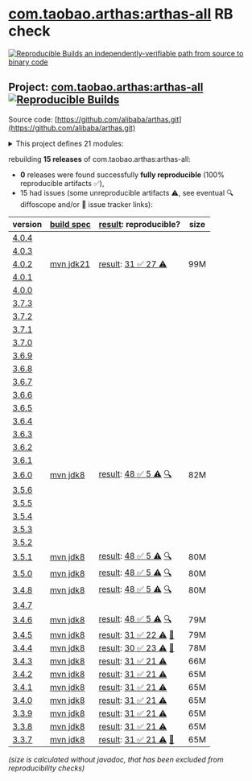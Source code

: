 [com.taobao.arthas:arthas-all](https://central.sonatype.com/artifact/com.taobao.arthas/arthas-all/versions) RB check
=======

[![Reproducible Builds](https://reproducible-builds.org/images/logos/rb.svg) an independently-verifiable path from source to binary code](https://reproducible-builds.org/)

## Project: [com.taobao.arthas:arthas-all](https://central.sonatype.com/artifact/com.taobao.arthas/arthas-all/versions) [![Reproducible Builds](https://img.shields.io/endpoint?url=https://raw.githubusercontent.com/jvm-repo-rebuild/reproducible-central/master/content/com/taobao/arthas/badge.json)](https://github.com/jvm-repo-rebuild/reproducible-central/blob/master/content/com/taobao/arthas/README.md)

Source code: [https://github.com/alibaba/arthas.git](https://github.com/alibaba/arthas.git)

<details><summary>This project defines 21 modules:</summary>

* [com.taobao.arthas:arthas-agent](https://central.sonatype.com/artifact/com.taobao.arthas/arthas-agent/overview)
* [com.taobao.arthas:arthas-agent-attach](https://central.sonatype.com/artifact/com.taobao.arthas/arthas-agent-attach/overview)
* [com.taobao.arthas:arthas-all](https://central.sonatype.com/artifact/com.taobao.arthas/arthas-all/overview)
* [com.taobao.arthas:arthas-boot](https://central.sonatype.com/artifact/com.taobao.arthas/arthas-boot/overview)
* [com.taobao.arthas:arthas-bytekit](https://central.sonatype.com/artifact/com.taobao.arthas/arthas-bytekit/overview)
* [com.taobao.arthas:arthas-client](https://central.sonatype.com/artifact/com.taobao.arthas/arthas-client/overview)
* [com.taobao.arthas:arthas-common](https://central.sonatype.com/artifact/com.taobao.arthas/arthas-common/overview)
* [com.taobao.arthas:arthas-core](https://central.sonatype.com/artifact/com.taobao.arthas/arthas-core/overview)
* [com.taobao.arthas:arthas-demo](https://central.sonatype.com/artifact/com.taobao.arthas/arthas-demo/overview)
* [com.taobao.arthas:arthas-grpc-web-proxy](https://central.sonatype.com/artifact/com.taobao.arthas/arthas-grpc-web-proxy/overview)
* [com.taobao.arthas:arthas-memorycompiler](https://central.sonatype.com/artifact/com.taobao.arthas/arthas-memorycompiler/overview)
* [com.taobao.arthas:arthas-packaging](https://central.sonatype.com/artifact/com.taobao.arthas/arthas-packaging/overview)
* [com.taobao.arthas:arthas-site](https://central.sonatype.com/artifact/com.taobao.arthas/arthas-site/overview)
* [com.taobao.arthas:arthas-spring-boot-starter](https://central.sonatype.com/artifact/com.taobao.arthas/arthas-spring-boot-starter/overview)
* [com.taobao.arthas:arthas-spy](https://central.sonatype.com/artifact/com.taobao.arthas/arthas-spy/overview)
* [com.taobao.arthas:arthas-testcase](https://central.sonatype.com/artifact/com.taobao.arthas/arthas-testcase/overview)
* [com.taobao.arthas:arthas-tunnel-client](https://central.sonatype.com/artifact/com.taobao.arthas/arthas-tunnel-client/overview)
* [com.taobao.arthas:arthas-tunnel-common](https://central.sonatype.com/artifact/com.taobao.arthas/arthas-tunnel-common/overview)
* [com.taobao.arthas:arthas-tunnel-server](https://central.sonatype.com/artifact/com.taobao.arthas/arthas-tunnel-server/overview)
* [com.taobao.arthas:math-game](https://central.sonatype.com/artifact/com.taobao.arthas/math-game/overview)
* [com.taobao.arthas:web-ui](https://central.sonatype.com/artifact/com.taobao.arthas/web-ui/overview)
</details>

rebuilding **15 releases** of com.taobao.arthas:arthas-all:
- **0** releases were found successfully **fully reproducible** (100% reproducible artifacts :white_check_mark:),
- 15 had issues (some unreproducible artifacts :warning:, see eventual :mag: diffoscope and/or :memo: issue tracker links):

| version | [build spec](/BUILDSPEC.md) | [result](https://reproducible-builds.org/docs/jvm/): reproducible? | size |
| -- | --------- | ------ | -- |
| [4.0.4](https://central.sonatype.com/artifact/com.taobao.arthas/arthas-all/4.0.4/pom) | | | |
| [4.0.3](https://central.sonatype.com/artifact/com.taobao.arthas/arthas-all/4.0.3/pom) | | | |
| [4.0.2](https://central.sonatype.com/artifact/com.taobao.arthas/arthas-all/4.0.2/pom) | [mvn jdk21](arthas-4.0.2.buildspec) | [result](arthas-all-4.0.2.buildinfo): [31 :white_check_mark:  27 :warning:](arthas-all-4.0.2.buildcompare) | 99M |
| [4.0.1](https://central.sonatype.com/artifact/com.taobao.arthas/arthas-all/4.0.1/pom) | | | |
| [4.0.0](https://central.sonatype.com/artifact/com.taobao.arthas/arthas-all/4.0.0/pom) | | | |
| [3.7.3](https://central.sonatype.com/artifact/com.taobao.arthas/arthas-all/3.7.3/pom) | | | |
| [3.7.2](https://central.sonatype.com/artifact/com.taobao.arthas/arthas-all/3.7.2/pom) | | | |
| [3.7.1](https://central.sonatype.com/artifact/com.taobao.arthas/arthas-all/3.7.1/pom) | | | |
| [3.7.0](https://central.sonatype.com/artifact/com.taobao.arthas/arthas-all/3.7.0/pom) | | | |
| [3.6.9](https://central.sonatype.com/artifact/com.taobao.arthas/arthas-all/3.6.9/pom) | | | |
| [3.6.8](https://central.sonatype.com/artifact/com.taobao.arthas/arthas-all/3.6.8/pom) | | | |
| [3.6.7](https://central.sonatype.com/artifact/com.taobao.arthas/arthas-all/3.6.7/pom) | | | |
| [3.6.6](https://central.sonatype.com/artifact/com.taobao.arthas/arthas-all/3.6.6/pom) | | | |
| [3.6.5](https://central.sonatype.com/artifact/com.taobao.arthas/arthas-all/3.6.5/pom) | | | |
| [3.6.4](https://central.sonatype.com/artifact/com.taobao.arthas/arthas-all/3.6.4/pom) | | | |
| [3.6.3](https://central.sonatype.com/artifact/com.taobao.arthas/arthas-all/3.6.3/pom) | | | |
| [3.6.2](https://central.sonatype.com/artifact/com.taobao.arthas/arthas-all/3.6.2/pom) | | | |
| [3.6.1](https://central.sonatype.com/artifact/com.taobao.arthas/arthas-all/3.6.1/pom) | | | |
| [3.6.0](https://central.sonatype.com/artifact/com.taobao.arthas/arthas-all/3.6.0/pom) | [mvn jdk8](arthas-3.6.0.buildspec) | [result](arthas-all-3.6.0.buildinfo): [48 :white_check_mark:  5 :warning:](arthas-all-3.6.0.buildcompare) [:mag:](arthas-all-3.6.0.diffoscope) | 82M |
| [3.5.6](https://central.sonatype.com/artifact/com.taobao.arthas/arthas-all/3.5.6/pom) | | | |
| [3.5.5](https://central.sonatype.com/artifact/com.taobao.arthas/arthas-all/3.5.5/pom) | | | |
| [3.5.4](https://central.sonatype.com/artifact/com.taobao.arthas/arthas-all/3.5.4/pom) | | | |
| [3.5.3](https://central.sonatype.com/artifact/com.taobao.arthas/arthas-all/3.5.3/pom) | | | |
| [3.5.2](https://central.sonatype.com/artifact/com.taobao.arthas/arthas-all/3.5.2/pom) | | | |
| [3.5.1](https://central.sonatype.com/artifact/com.taobao.arthas/arthas-all/3.5.1/pom) | [mvn jdk8](arthas-3.5.1.buildspec) | [result](arthas-all-3.5.1.buildinfo): [48 :white_check_mark:  5 :warning:](arthas-all-3.5.1.buildcompare) [:mag:](arthas-all-3.5.1.diffoscope) | 80M |
| [3.5.0](https://central.sonatype.com/artifact/com.taobao.arthas/arthas-all/3.5.0/pom) | [mvn jdk8](arthas-3.5.0.buildspec) | [result](arthas-all-3.5.0.buildinfo): [48 :white_check_mark:  5 :warning:](arthas-all-3.5.0.buildcompare) [:mag:](https://github.com/jvm-repo-rebuild/reproducible-central/blob/master/content/com/taobao/arthas/arthas-all-3.5.0.diffoscope) | 80M |
| [3.4.8](https://central.sonatype.com/artifact/com.taobao.arthas/arthas-all/3.4.8/pom) | [mvn jdk8](arthas-3.4.8.buildspec) | [result](arthas-all-3.4.8.buildinfo): [48 :white_check_mark:  5 :warning:](arthas-all-3.4.8.buildcompare) [:mag:](https://github.com/jvm-repo-rebuild/reproducible-central/blob/master/content/com/taobao/arthas/arthas-all-3.4.8.diffoscope) | 80M |
| [3.4.7](https://central.sonatype.com/artifact/com.taobao.arthas/arthas-all/3.4.7/pom) | | | |
| [3.4.6](https://central.sonatype.com/artifact/com.taobao.arthas/arthas-all/3.4.6/pom) | [mvn jdk8](arthas-3.4.6.buildspec) | [result](arthas-all-3.4.6.buildinfo): [48 :white_check_mark:  5 :warning:](arthas-all-3.4.6.buildcompare) [:mag:](https://github.com/jvm-repo-rebuild/reproducible-central/blob/master/content/com/taobao/arthas/arthas-all-3.4.6.diffoscope) | 79M |
| [3.4.5](https://central.sonatype.com/artifact/com.taobao.arthas/arthas-all/3.4.5/pom) | [mvn jdk8](arthas-3.4.5.buildspec) | [result](arthas-all-3.4.5.buildinfo): [31 :white_check_mark:  22 :warning:](arthas-all-3.4.5.buildcompare) [:memo:](https://github.com/alibaba/arthas/pull/1604) | 79M |
| [3.4.4](https://central.sonatype.com/artifact/com.taobao.arthas/arthas-all/3.4.4/pom) | [mvn jdk8](arthas-3.4.4.buildspec) | [result](arthas-all-3.4.4.buildinfo): [30 :white_check_mark:  23 :warning:](arthas-all-3.4.4.buildcompare) [:memo:](https://github.com/alibaba/arthas/pull/1604) | 78M |
| [3.4.3](https://central.sonatype.com/artifact/com.taobao.arthas/arthas-all/3.4.3/pom) | [mvn jdk8](arthas-3.4.3.buildspec) | [result](arthas-tunnel-server-3.4.3.buildinfo): [31 :white_check_mark:  21 :warning:](arthas-tunnel-server-3.4.3.buildcompare) | 66M |
| [3.4.2](https://central.sonatype.com/artifact/com.taobao.arthas/arthas-all/3.4.2/pom) | [mvn jdk8](arthas-3.4.2.buildspec) | [result](arthas-tunnel-server-3.4.2.buildinfo): [31 :white_check_mark:  21 :warning:](arthas-tunnel-server-3.4.2.buildcompare) | 65M |
| [3.4.1](https://central.sonatype.com/artifact/com.taobao.arthas/arthas-all/3.4.1/pom) | [mvn jdk8](arthas-3.4.1.buildspec) | [result](arthas-tunnel-server-3.4.1.buildinfo): [31 :white_check_mark:  21 :warning:](arthas-tunnel-server-3.4.1.buildcompare) | 65M |
| [3.4.0](https://central.sonatype.com/artifact/com.taobao.arthas/arthas-all/3.4.0/pom) | [mvn jdk8](arthas-3.4.0.buildspec) | [result](arthas-tunnel-server-3.4.0.buildinfo): [31 :white_check_mark:  21 :warning:](arthas-tunnel-server-3.4.0.buildcompare) | 65M |
| [3.3.9](https://central.sonatype.com/artifact/com.taobao.arthas/arthas-all/3.3.9/pom) | [mvn jdk8](arthas-3.3.9.buildspec) | [result](arthas-tunnel-server-3.3.9.buildinfo): [31 :white_check_mark:  21 :warning:](arthas-tunnel-server-3.3.9.buildcompare) | 65M |
| [3.3.8](https://central.sonatype.com/artifact/com.taobao.arthas/arthas-all/3.3.8/pom) | [mvn jdk8](arthas-3.3.8.buildspec) | [result](arthas-tunnel-server-3.3.8.buildinfo): [31 :white_check_mark:  21 :warning:](arthas-tunnel-server-3.3.8.buildcompare) | 65M |
| [3.3.7](https://central.sonatype.com/artifact/com.taobao.arthas/arthas-all/3.3.7/pom) | [mvn jdk8](arthas-3.3.7.buildspec) | [result](arthas-tunnel-server-3.3.7.buildinfo): [31 :white_check_mark:  21 :warning:](arthas-tunnel-server-3.3.7.buildcompare) [:memo:](https://github.com/alibaba/arthas/commit/20f31d47f23b2ac79ea7cb335e335d5e7b1a552a) | 65M |

<i>(size is calculated without javadoc, that has been excluded from reproducibility checks)</i>
